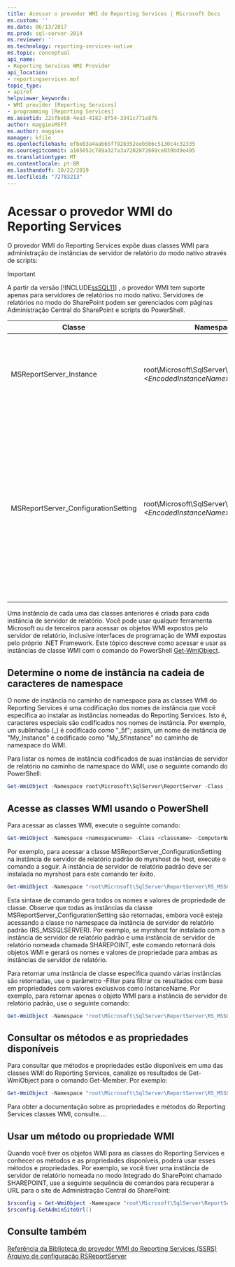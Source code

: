 ```yaml
---
title: Acessar o provedor WMI do Reporting Services | Microsoft Docs
ms.custom: ''
ms.date: 06/13/2017
ms.prod: sql-server-2014
ms.reviewer: ''
ms.technology: reporting-services-native
ms.topic: conceptual
api_name:
- Reporting Services WMI Provider
api_location:
- reportingservices.mof
topic_type:
- apiref
helpviewer_keywords:
- WMI provider [Reporting Services]
- programming [Reporting Services]
ms.assetid: 22cfbeb8-4ea3-4182-8f54-3341c771e87b
author: maggiesMSFT
ms.author: maggies
manager: kfile
ms.openlocfilehash: efbe03a4aab65f792b352eeb5b6c5130c4c32335
ms.sourcegitcommit: a165052c789a327a3a7202872669ce039bd9e495
ms.translationtype: MT
ms.contentlocale: pt-BR
ms.lasthandoff: 10/22/2019
ms.locfileid: "72783213"
---
```

# <a name="access-the-reporting-services-wmi-provider"></a>Acessar o provedor WMI do Reporting Services
  O provedor WMI do Reporting Services expõe duas classes WMI para administração de instâncias de servidor de relatório do modo nativo através de scripts:  
  
> [!IMPORTANT]  
>  A partir da versão [!INCLUDE[ssSQL11](../../includes/sssql11-md.md)] , o provedor WMI tem suporte apenas para servidores de relatórios no modo nativo. Servidores de relatórios no modo do SharePoint podem ser gerenciados com páginas Administração Central do SharePoint e scripts do PowerShell.  
  
|Classe|Namespace|Descrição|  
|-----------|---------------|-----------------|  
|MSReportServer_Instance|root\Microsoft\SqlServer\ReportServer\RS_ *\<EncodedInstanceName>* \v11|Fornece as informações básicas exigidas para um cliente se conectar a um servidor de relatório instalado.|  
|MSReportServer_ConfigurationSetting|root\Microsoft\SqlServer\ReportServer\RS_ *\<EncodedInstanceName>* \v11\Admin|Representa os parâmetros de instalação e de tempo de execução de uma instância do servidor de relatório. Esses parâmetros são armazenados no arquivo de configuração para o servidor de relatório.<br /><br /> **\*\* Importante \*\*** Esta classe é acessível apenas com privilégios administrativos.|  
  
 Uma instância de cada uma das classes anteriores é criada para cada instância de servidor de relatório. Você pode usar qualquer ferramenta Microsoft ou de terceiros para acessar os objetos WMI expostos pelo servidor de relatório, inclusive interfaces de programação de WMI expostas pelo próprio .NET Framework. Este tópico descreve como acessar e usar as instâncias de classe WMI com o comando do PowerShell [Get-WmiObject](https://technet.microsoft.com/library/dd315295.aspx).  
  
## <a name="determine-the-instance-name-in-the-namespace-string"></a>Determine o nome de instância na cadeia de caracteres de namespace  
 O nome de instância no caminho de namespace para as classes WMI do Reporting Services é uma codificação dos nomes de instância que você especifica ao instalar as instâncias nomeadas do Reporting Services. Isto é, caracteres especiais são codificados nos nomes de instância. Por exemplo, um sublinhado (_) é codificado como "_5f"; assim, um nome de instância de "My_Instance" é codificado como "My_5fInstance" no caminho de namespace do WMI.  
  
 Para listar os nomes de instância codificados de suas instâncias de servidor de relatório no caminho de namespace do WMI, use o seguinte comando do PowerShell:  
  
```powershell
Get-WmiObject -Namespace root\Microsoft\SqlServer\ReportServer -Class __Namespace -ComputerName hostname | Select Name  
```  
  
## <a name="access-the-wmi-classes-using-powershell"></a>Acesse as classes WMI usando o PowerShell  
 Para acessar as classes WMI, execute o seguinte comando:  
  
```powershell
Get-WmiObject -Namespace <namespacename> -Class <classname> -ComputerName <hostname>  
```  
  
 Por exemplo, para acessar a classe MSReportServer_ConfigurationSetting na instância de servidor de relatório padrão do myrshost de host, execute o comando a seguir. A instância de servidor de relatório padrão deve ser instalada no myrshost para este comando ter êxito.  
  
```powershell
Get-WmiObject -Namespace "root\Microsoft\SqlServer\ReportServer\RS_MSSQLSERER\v11\Admin" -Class MSReportServer_ConfigurationSetting -ComputerName myrshost  
```  
  
 Esta sintaxe de comando gera todos os nomes e valores de propriedade de classe. Observe que todas as instâncias da classe MSReportServer_ConfigurationSetting são retornadas, embora você esteja acessando a classe no namespace da instância de servidor de relatório padrão (RS_MSSQLSERVER). Por exemplo, se myrshost for instalado com a instância de servidor de relatório padrão e uma instância de servidor de relatório nomeada chamada SHAREPOINT, este comando retornará dois objetos WMI e gerará os nomes e valores de propriedade para ambas as instâncias de servidor de relatório.  
  
 Para retornar uma instância de classe específica quando várias instâncias são retornadas, use o parâmetro -Filter para filtrar os resultados com base em propriedades com valores exclusivos como InstanceName. Por exemplo, para retornar apenas o objeto WMI para a instância de servidor de relatório padrão, use o seguinte comando:  
  
```powershell
Get-WmiObject -Namespace "root\Microsoft\SqlServer\ReportServer\RS_MSSQLServer\v11\Admin" -Class MSReportServer_ConfigurationSetting -ComputerName myrshost -Filter "InstanceName='MSSQLSERVER'"  
```  
  
## <a name="query-the-available-methods-and-properties"></a>Consultar os métodos e as propriedades disponíveis  
 Para consultar que métodos e propriedades estão disponíveis em uma das classes WMI do Reporting Services, canalize os resultados de Get-WmiObject para o comando Get-Member. Por exemplo:  
  
```powershell
Get-WmiObject -Namespace "root\Microsoft\SqlServer\ReportServer\RS_MSSQLServer\v11\Admin" -Class MSReportServer_ConfigurationSetting -ComputerName myrshost | Get-Member  
```  
  
 Para obter a documentação sobre as propriedades e métodos do Reporting Services classes WMI, consulte....  
  
## <a name="use-a-wmi-method-or-property"></a>Usar um método ou propriedade WMI  
 Quando você tiver os objetos WMI para as classes do Reporting Services e conhecer os métodos e as propriedades disponíveis, poderá usar esses métodos e propriedades. Por exemplo, se você tiver uma instância de servidor de relatório nomeada no modo Integrado do SharePoint chamado SHAREPOINT, use a seguinte sequência de comandos para recuperar a URL para o site de Administração Central do SharePoint:  
  
```powershell
$rsconfig = Get-WmiObject -Namespace "root\Microsoft\SqlServer\ReportServer\RS_MSSQLServer\v11\Admin" -Class MSReportServer_ConfigurationSetting -ComputerName myrshost -Filter "InstanceName='SHAREPOINT'"  
$rsconfig.GetAdminSiteUrl()  
```  
  
## <a name="see-also"></a>Consulte também
 [Referência da Biblioteca do provedor WMI do Reporting Services &#40;SSRS&#41;](../wmi-provider-library-reference/reporting-services-wmi-provider-library-reference-ssrs.md)   
 [Arquivo de configuração RSReportServer](../report-server/rsreportserver-config-configuration-file.md)  
